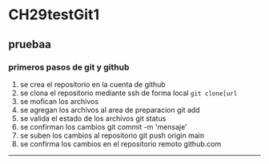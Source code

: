# CH29testGit1
## pruebaa

### primeros pasos de git y github
1. se crea el repositorio en la cuenta de github
2. se clona el repositorio mediante ssh de forma local `git clone[url`
3. se mofican los archivos
4. se agregan los archivos al area de preparacion git add
5. se valida el estado de los archivos git status
6. se confirman los cambios git commit -m 'mensaje'
7. se suben los cambios al repositorio git push origin main
8. se confirma los cambios en el repositorio remoto github.com

---------

